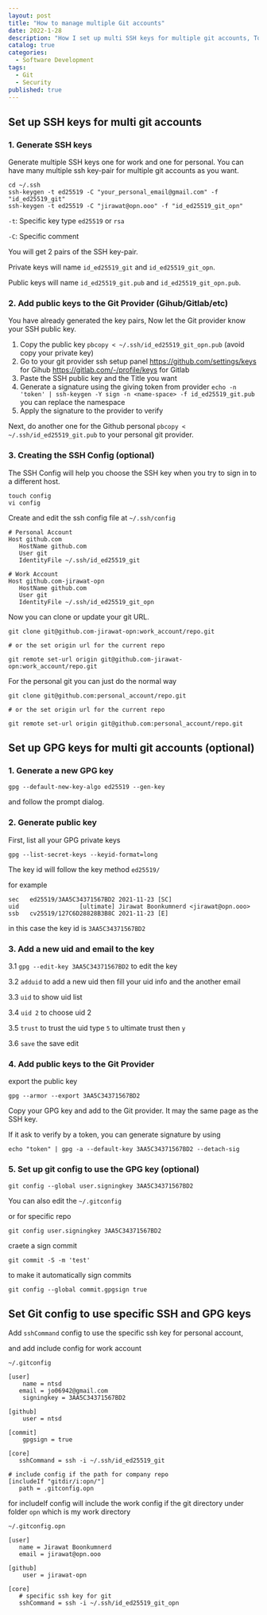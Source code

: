 ```yaml
---
layout: post
title: "How to manage multiple Git accounts"
date: 2022-1-28
description: "How I set up multi SSH keys for multiple git accounts, To make Git can use the personal git and work git at the same time."
catalog: true
categories:
  - Software Development
tags:
  - Git
  - Security
published: true
---
```


## Set up SSH keys for multi git accounts

### 1. Generate SSH keys

Generate multiple SSH keys one for work and one for personal. You can have many multiple ssh key-pair for multiple git accounts as you want.

```shell
cd ~/.ssh
ssh-keygen -t ed25519 -C "your_personal_email@gmail.com" -f "id_ed25519_git"
ssh-keygen -t ed25519 -C "jirawat@opn.ooo" -f "id_ed25519_git_opn"
```

`-t`: Specific key type `ed25519` or `rsa`

`-C`: Specific comment

You will get 2 pairs of the SSH key-pair.

Private keys will name `id_ed25519_git` and `id_ed25519_git_opn`.

Public keys will name `id_ed25519_git.pub` and `id_ed25519_git_opn.pub`.

### 2. Add public keys to the Git Provider (Gihub/Gitlab/etc)

You have already generated the key pairs, Now let the Git provider know your SSH public key.

1. Copy the public key `pbcopy < ~/.ssh/id_ed25519_git_opn.pub` (avoid copy your private key)
2. Go to your git provider ssh setup panel
   <https://github.com/settings/keys> for Gihub
   <https://gitlab.com/-/profile/keys> for Gitlab
3. Paste the SSH public key and the Title you want
4. Generate a signature using the giving token from provider `echo -n 'token' | ssh-keygen -Y sign -n <name-space> -f id_ed25519_git.pub` you can replace the namespace
5. Apply the signature to the provider to verify

Next, do another one for the Github personal `pbcopy < ~/.ssh/id_ed25519_git.pub` to your personal git provider.

### 3. Creating the SSH Config (optional)

The SSH Config will help you choose the SSH key when you try to sign in to a different host.

```shell
touch config
vi config
```

Create and edit the ssh config file at `~/.ssh/config`

```text
# Personal Account
Host github.com
   HostName github.com
   User git
   IdentityFile ~/.ssh/id_ed25519_git

# Work Account
Host github.com-jirawat-opn
   HostName github.com
   User git
   IdentityFile ~/.ssh/id_ed25519_git_opn
```

Now you can clone or update your git URL.

```shell
git clone git@github.com-jirawat-opn:work_account/repo.git

# or the set origin url for the current repo

git remote set-url origin git@github.com-jirawat-opn:work_account/repo.git
```

For the personal git you can just do the normal way

```shell
git clone git@github.com:personal_account/repo.git

# or the set origin url for the current repo

git remote set-url origin git@github.com:personal_account/repo.git
```

## Set up GPG keys for multi git accounts (optional)

### 1. Generate a new GPG key

`gpg --default-new-key-algo ed25519 --gen-key`

and follow the prompt dialog.

### 2. Generate public key

First, list all your GPG private keys

`gpg --list-secret-keys --keyid-format=long`

The key id will follow the key method `ed25519/`

for example

```shell
sec   ed25519/3AA5C34371567BD2 2021-11-23 [SC]
uid                 [ultimate] Jirawat Boonkumnerd <jirawat@opn.ooo>
ssb   cv25519/127C6D28828B3B8C 2021-11-23 [E]
```

in this case the key id is `3AA5C34371567BD2`

### 3. Add a new uid and email to the key

3.1 `gpg --edit-key 3AA5C34371567BD2` to edit the key

3.2 `adduid` to add a new uid then fill your uid info and the another email

3.3 `uid` to show uid list

3.4 `uid 2` to choose uid 2

3.5 `trust` to trust the uid type `5` to ultimate trust then `y`

3.6 `save` the save edit

### 4. Add public keys to the Git Provider

export the public key

`gpg --armor --export 3AA5C34371567BD2`

Copy your GPG key and add to the Git provider. It may the same page as the SSH key.

If it ask to verify by a token, you can generate signature by using

`echo "token" | gpg -a --default-key 3AA5C34371567BD2 --detach-sig`

### 5. Set up git config to use the GPG key (optional)

`git config --global user.signingkey 3AA5C34371567BD2`

You can also edit the `~/.gitconfig`

or for specific repo

`git config user.signingkey 3AA5C34371567BD2`

craete a sign commit

`git commit -S -m 'test'`

to make it automatically sign commits

`git config --global commit.gpgsign true`

## Set Git config to use specific SSH and GPG keys

Add `sshCommand` config to use the specific ssh key for personal account,

and add include config for work account

`~/.gitconfig`

```
[user]
	name = ntsd
   email = jo06942@gmail.com
	signingkey = 3AA5C34371567BD2

[github]
	user = ntsd

[commit]
	gpgsign = true

[core]
   sshCommand = ssh -i ~/.ssh/id_ed25519_git

# include config if the path for company repo
[includeIf "gitdir/i:opn/"]
   path = .gitconfig.opn
```

for includeIf config will include the work config if the git directory under folder `opn` which is my work directory

`~/.gitconfig.opn`

```
[user]
   name = Jirawat Boonkumnerd
   email = jirawat@opn.ooo

[github]
	user = jirawat-opn

[core]
   # specific ssh key for git
   sshCommand = ssh -i ~/.ssh/id_ed25519_git_opn
```

